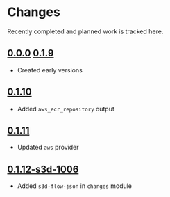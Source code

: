 # Changes
Recently completed and planned work is tracked here.

## [0.0.0](.) [0.1.9](.)
- Created early versions

## [0.1.10](.)
- Added `aws_ecr_repository` output

## [0.1.11](.)
- Updated `aws` provider

## [0.1.12-s3d-1006](.)
- Added `s3d-flow-json` in `changes` module
